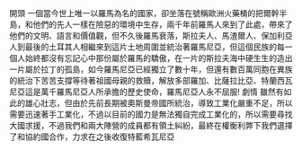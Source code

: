 開頭
一個當今世上唯一以羅馬為名的國家，卻坐落在號稱歐洲火藥桶的把爾幹半島，和他們的先人一樣在險惡的環境中生存，兩千年前羅馬人來到了此處，帶來了他們的文明、語言和價值觀，但不久後羅馬衰落，斯拉夫人、馬渣爾人、保加利亞人到最後的土耳其人相繼來到這片土地周圍並統治著羅馬尼亞，但這個民族的每一個人始終都沒有忘記心中那份屬於羅馬的驕傲，在一片的斯拉夫海中硬生生的造出一片屬於拉丁的孤島，如今羅馬尼亞已經獨立了數十年，但還有數百萬同胞在異族的統治下苦苦支撐等待著祖國母親的救贖，解放多部羅加、比薩拉比亞、特蘭西瓦尼亞這是萬千羅馬尼亞人所承擔的歷史使命，羅馬尼亞人永不屈服!
劇情
雖然有如此的雄心壯志，但由於先前長期被奧斯曼帝國所統治，導致工業化嚴重不足，所以需要迅速著手工業化，不過以目前的國力是無法獨自完成工業化的，所以需要尋找大國求援，不過我們和兩大陣營的成員都有領土糾紛，最終在權衡利弊下我們選擇了和協約國合作，力求在之後收復特藍希瓦尼亞